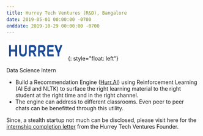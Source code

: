 ```yaml
---
title: Hurrey Tech Ventures (R&D), Bangalore 
date: 2019-05-01 00:00:00 -0700
enddate: 2019-10-29 00:00:00 -0700
---
```

<style type="text/css"> 
.padded img { 
  padding-right: 6em; 
} 
</style>

<img class="padded" src="../images/Hurrey_ Final Logos2.png" width = 150 height=50 style="margin: 1px 10px 1px 1px;">{: style="float: left"}

Data Science Intern
- Build a Recommendation Engine ([Hurr.AI](https://hurreytech.com/)) using Reinforcement Learning (AI Ed and NLTK) to surface the right learning material to the right student at the right time and in the right channel.
- The engine can address to different classrooms. Even peer to peer chats can be benefitted through this utility.

Since, a stealth startup not much can be disclosed, please visit here for the [internship completion letter](../files/1597074420921.pdf) from the Hurrey Tech Ventures Founder. 
